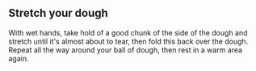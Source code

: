 ## Stretch your dough

With wet hands, take hold of a good chunk of the side of the dough and stretch until it's almost about to tear, then fold this back over the dough. Repeat all the way around your ball of dough, then rest in a warm area again.